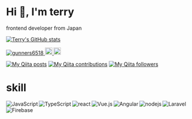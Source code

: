 # Hi :wave:, I'm terry
frontend developer from Japan  


[![Terry's GitHub stats](https://github-readme-stats.vercel.app/api?username=gunners6518)](https://github.com/anuraghazra/github-readme-stats)  

  <a href="https://github.com/gunners6518/gunners6518/">
    <img src="https://komarev.com/ghpvc/?username=gunners6518" alt="gunners6518" />
  </a>
    <a href="http://twitter.com/teriteriteriri">
    <img height="20" src="https://img.shields.io/twitter/follow/teriteriteriri?label=Twitter&logo=twitter&style=flat" />
  </a>
   <a href="https://github.com/gunners6518">
    <img height="20" src="https://img.shields.io/github/followers/gunners6518?label=follow&logo=github&style=flat" />
  </a>
  
  
[![My Qiita posts](https://qiita-badge.apiapi.app/s/terry_6518/posts.svg)](http://qiita.com/terry_6518)
[![My Qiita contributions](https://qiita-badge.apiapi.app/s/terry_6518/contributions.svg)](http://qiita.com/terry_6518)
[![My Qiita followers](https://qiita-badge.apiapi.app/s/terry_6518/followers.svg)](http://qiita.com/terry_6518)
# skill
<img align="left" alt="JavaScript" src="https://img.shields.io/badge/javascript-%23323330.svg?style=for-the-badge&logo=javascript&logoColor=%23F7DF1E"/>
<img  align="left" alt="TypeScript" src="https://img.shields.io/badge/typescript-%23007ACC.svg?style=for-the-badge&logo=typescript&logoColor=white"/>	
<img align="left" alt="react" src="https://img.shields.io/badge/react%20-%2320232a.svg?&style=for-the-badge&logo=react&logoColor=%2361DAFB" />
<img  align="left"  alt="Vue.js" src="https://img.shields.io/badge/vuejs-%2335495e.svg?style=for-the-badge&logo=vue-dot-js&logoColor=%234FC08D"/>
<img  align="left" alt="Angular" src="https://img.shields.io/badge/angular-%23DD0031.svg?style=for-the-badge&logo=angular&logoColor=white"/>
<img align="left" alt="nodejs" src="https://img.shields.io/badge/node.js%20-%2343853D.svg?&style=for-the-badge&logo=node.js&logoColor=white" />
<img align="left" alt="Laravel" src="https://img.shields.io/badge/laravel-%23FF2D20.svg?style=for-the-badge&logo=laravel&logoColor=white"/>
<img align="left"  alt="Firebase" src="https://img.shields.io/badge/firebase-%23039BE5.svg?style=for-the-badge&logo=firebase"/>
